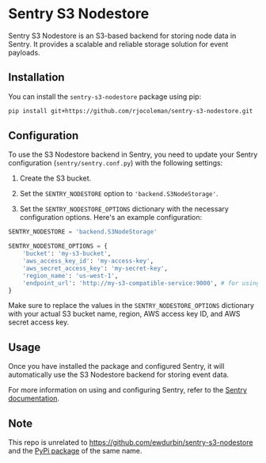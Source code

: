 # Sentry S3 Nodestore

Sentry S3 Nodestore is an S3-based backend for storing node data in Sentry. It provides a scalable and reliable storage solution for event payloads.

## Installation

You can install the `sentry-s3-nodestore` package using pip:

```bash
pip install git+https://github.com/rjocoleman/sentry-s3-nodestore.git
```

## Configuration

To use the S3 Nodestore backend in Sentry, you need to update your Sentry configuration (`sentry/sentry.conf.py`) with the following settings:

1. Create the S3 bucket.

2. Set the `SENTRY_NODESTORE` option to `'backend.S3NodeStorage'`.

3. Set the `SENTRY_NODESTORE_OPTIONS` dictionary with the necessary configuration options. Here's an example configuration:

```python
SENTRY_NODESTORE = 'backend.S3NodeStorage'

SENTRY_NODESTORE_OPTIONS = {
    'bucket': 'my-s3-bucket',
    'aws_access_key_id': 'my-access-key',
    'aws_secret_access_key': 'my-secret-key',
    'region_name': 'us-west-1',
    'endpoint_url': 'http://my-s3-compatible-service:9000', # for using an non-AWS S3-like object store
}
```

Make sure to replace the values in the `SENTRY_NODESTORE_OPTIONS` dictionary with your actual S3 bucket name, region, AWS access key ID, and AWS secret access key.

## Usage

Once you have installed the package and configured Sentry, it will automatically use the S3 Nodestore backend for storing event data.

For more information on using and configuring Sentry, refer to the [Sentry documentation](https://develop.sentry.dev/self-hosted/#configuration).

## Note

This repo is unrelated to https://github.com/ewdurbin/sentry-s3-nodestore and the [PyPi package](https://pypi.org/project/sentry-s3-nodestore/) of the same name.
